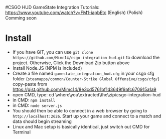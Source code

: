 #CSGO HUD GameState Integration
Tutorials:
https://www.youtube.com/watch?v=FM1-iapbEtc (English)
(Polish) Comming soon

# Install 

* If you have GIT, you can use `git clone https://github.com/Mimc14/csgo-integration-hud.git` to download the project. Otherwise, Click the Download Zip button above
* Install Node.JS (NPM is included)
* Create a file named `gamestate_integration_hud.cfg` in your csgo cfg folder (`steamapps/common/Counter-Strike Global Offensive/csgo/cfg/`) copy-paste from https://gist.github.com/Mimc14/8e3cd5761bf1d3649f9afc670915a1a9
* open CMD, type: cd \where\you\extracted\the\zip\csgo-integration-hud
* in CMD: `npm install`
* in CMD: `node server.js`
* You should then be able to connect in a web browser by going to `http://localhost:2626`. Start up your game and connect to a match and data should begin streaming
* Linux and Mac setup is basically identical, just switch out CMD for Terminal





